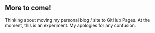 ## More to come!
Thinking about moving my personal blog / site to GitHub Pages.  At the moment, this is an experiment.  My apologies for any confusion.
